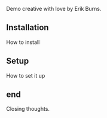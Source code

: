 Demo creative with love by Erik Burns.

## Installation

How to install

## Setup

How to set it up

## end
Closing thoughts.
